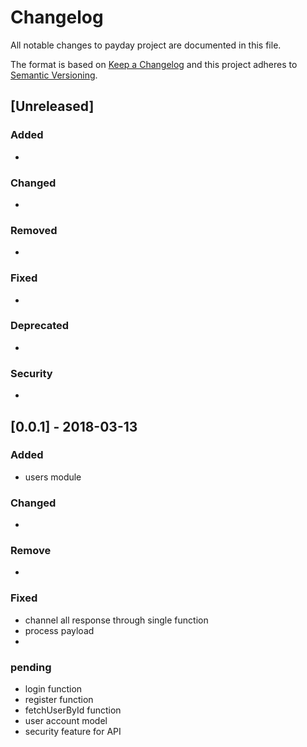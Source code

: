 # Changelog
All notable changes to payday project are documented in this file.

The format is based on [Keep a Changelog](http://keepachangelog.com/en/1.0.0/)
and this project adheres to [Semantic Versioning](http://semver.org/spec/v2.0.0.html).

## [Unreleased]
### Added
- 

### Changed
- 

### Removed
- 

### Fixed 
- 

### Deprecated
- 

### Security
- 
## [0.0.1] - 2018-03-13
### Added
- users module

### Changed 
-
### Remove
- 
### Fixed
- channel all response through single function
- process payload
- 
### pending
- login function
- register function
- fetchUserById function
- user account model
- security feature for API